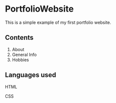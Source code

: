 # PortfolioWebsite

This is a simple example of my first portfolio website.

## Contents

1. About
2. General Info
3. Hobbies

## Languages used

HTML

CSS 
